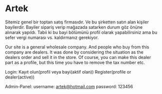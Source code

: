 # Artek
Sitemiz genel bir toptan satış firmasıdır. Ve bu şirketten satın alan kişiler bayilerdir. Bayiler sipariş verip mağazada satarken durum göz önüne alınarak yapıldı. Tabii ki bu bayi bölümünü profil olarak yapabilirsiniz ama bu sefer vergi numarası vs. kaldırmanız gerekiyor.

Our site is a general wholesale company. And people who buy from this company are dealers. It was done by considering the situation as the dealers order and sell it in the store. Of course, you can make this dealer part as a profile, but this time you have to remove the tax number etc.


Login:
Kayıt olun(profil veya bayi(aktif olan))
Register(profile or dealer(active))

Admin-Panel:
username: artek@hotmail.com
password: 123456
